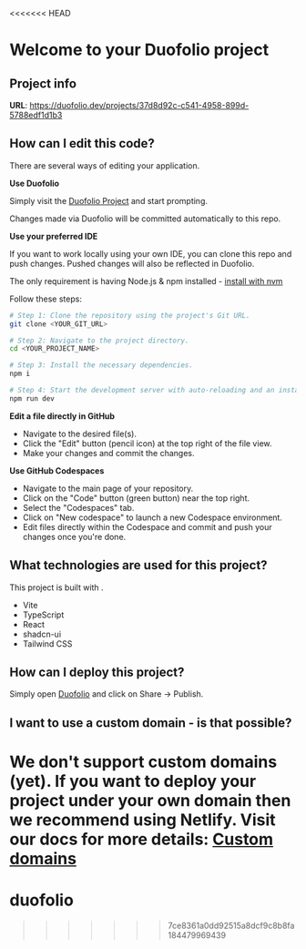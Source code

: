 <<<<<<< HEAD
# Welcome to your Duofolio project

## Project info

**URL**: https://duofolio.dev/projects/37d8d92c-c541-4958-899d-5788edf1d1b3

## How can I edit this code?

There are several ways of editing your application.

**Use Duofolio**

Simply visit the [Duofolio Project](https://duofolio.dev/projects/37d8d92c-c541-4958-899d-5788edf1d1b3) and start prompting.

Changes made via Duofolio will be committed automatically to this repo.

**Use your preferred IDE**

If you want to work locally using your own IDE, you can clone this repo and push changes. Pushed changes will also be reflected in Duofolio.

The only requirement is having Node.js & npm installed - [install with nvm](https://github.com/nvm-sh/nvm#installing-and-updating)

Follow these steps:

```sh
# Step 1: Clone the repository using the project's Git URL.
git clone <YOUR_GIT_URL>

# Step 2: Navigate to the project directory.
cd <YOUR_PROJECT_NAME>

# Step 3: Install the necessary dependencies.
npm i

# Step 4: Start the development server with auto-reloading and an instant preview.
npm run dev
```

**Edit a file directly in GitHub**

- Navigate to the desired file(s).
- Click the "Edit" button (pencil icon) at the top right of the file view.
- Make your changes and commit the changes.

**Use GitHub Codespaces**

- Navigate to the main page of your repository.
- Click on the "Code" button (green button) near the top right.
- Select the "Codespaces" tab.
- Click on "New codespace" to launch a new Codespace environment.
- Edit files directly within the Codespace and commit and push your changes once you're done.

## What technologies are used for this project?

This project is built with .

- Vite
- TypeScript
- React
- shadcn-ui
- Tailwind CSS

## How can I deploy this project?

Simply open [Duofolio](https://duofolio.dev/projects/37d8d92c-c541-4958-899d-5788edf1d1b3) and click on Share -> Publish.

## I want to use a custom domain - is that possible?

We don't support custom domains (yet). If you want to deploy your project under your own domain then we recommend using Netlify. Visit our docs for more details: [Custom domains](https://docs.duofolio.dev/tips-tricks/custom-domain/)
=======
# duofolio
>>>>>>> 7ce8361a0dd92515a8dcf9c8b8fa184479969439
